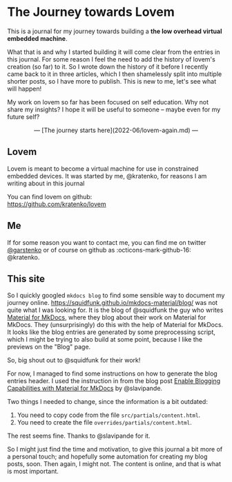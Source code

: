 # The Journey towards Lovem
This is a journal for my journey towards building 
a **the low overhead virtual embedded machine**.

What that is and why I started building it will come clear from the entries in this journal.
For some reason I feel the need to add the history of lovem's creation (so far) to it. 
So I wrote down the history of it before I recently came back to it in three articles, 
which I then shamelessly split into multiple shorter posts, so I have more to publish.
This is new to me, let's see what will happen!

My work on lovem so far has been focused on self education. Why not share my insights?
I hope it will be useful to someone &ndash; maybe even for my future self?

<center>&mdash; [The journey starts here](2022-06/lovem-again.md) &mdash;</center>

## Lovem
Lovem is meant to become a virtual machine for use in constrained embedded devices. 
It was started by me, @kratenko, for reasons I am writing about in this journal

You can find lovem on github: <br>
https://github.com/kratenko/lovem

## Me
If for some reason you want to contact me, you can find me on 
twitter [@garstenko][garstenko] or of course on github as :octicons-mark-github-16: @kratenko.

[garstenko]: https://twitter.com/garstenko

## This site
So I quickly googled `mkdocs blog` to find some sensible way to document my journey online. 
https://squidfunk.github.io/mkdocs-material/blog/ was not quite what I was looking for. 
It is the blog of @squidfunk the guy who writes [Material for MkDocs][material], where they 
blog about their work on Material for MkDocs. They (unsurprisingly) do this with the help of 
Material for MkDocs. It looks like the blog entries are generated by some preprocessing 
script, which I might be trying to also build at some point, because I like the previews 
on the "Blog" page. 

So, big shout out to @squidfunk for their work!

For now, I managed to find some instructions on how to generate the blog entries header.
I used the instruction in from the blog post
[Enable Blogging Capabilities with Material for MkDocs][blog-mod] by @slavipande.

Two things I needed to change, since the information is a bit outdated:

  1. You need to copy code from the file `src/partials/content.html`.
  2. You need to create the file `overrides/partials/content.html`.

The rest seems fine. Thanks to @slavipande for it.

So I might just find the time and motivation, to give this journal a bit more of a personal touch;
and hopefully some automation for creating my blog posts, soon. Then again, I might not. 
The content is online, and that is what is most important.

[material]: https://squidfunk.github.io/mkdocs-material/
[blog-mod]: https://www.dirigible.io/blogs/2021/11/2/material-blogging-capabilities/

